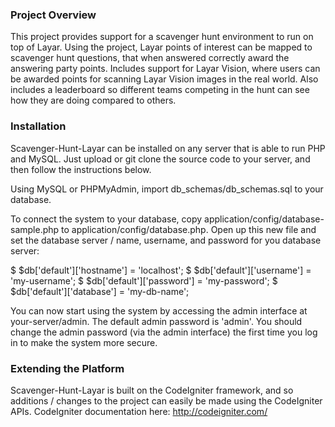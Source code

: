### Project Overview

This project provides support for a scavenger hunt environment to run on top of Layar. Using the project, Layar points of interest can be mapped to scavenger hunt questions, that when answered correctly award the answering party points. Includes support for Layar Vision, where users can be awarded points for scanning Layar Vision images in the real world. Also includes a leaderboard so different teams competing in the hunt can see how they are doing compared to others.

### Installation

Scavenger-Hunt-Layar can be installed on any server that is able to run PHP and MySQL. Just upload or git clone the source code to your server, and then follow the instructions below.

Using MySQL or PHPMyAdmin, import db_schemas/db_schemas.sql to your database.

To connect the system to your database, copy application/config/database-sample.php to application/config/database.php. Open up this new file and set the database server / name, username, and password for you database server:

  $ $db['default']['hostname'] = 'localhost';
  $ $db['default']['username'] = 'my-username';
  $ $db['default']['password'] = 'my-password';
  $ $db['default']['database'] = 'my-db-name';

You can now start using the system by accessing the admin interface at your-server/admin. The default admin password is 'admin'. You should change the admin password (via the admin interface) the first time you log in to make the system more secure.

### Extending the Platform

Scavenger-Hunt-Layar is built on the CodeIgniter framework, and so additions / changes to the project can easily be made using the CodeIgniter APIs. CodeIgniter documentation here: http://codeigniter.com/
